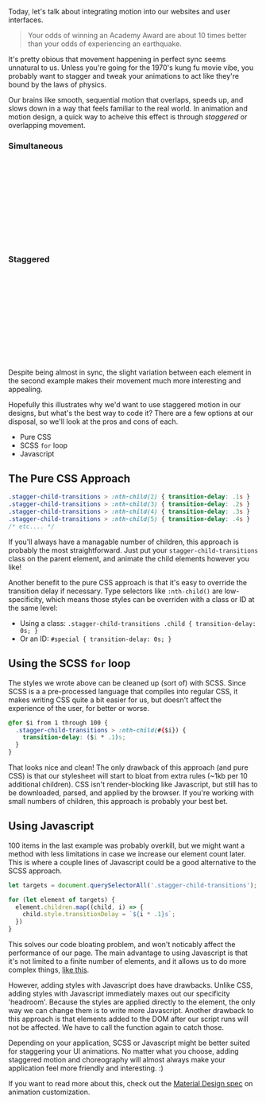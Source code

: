Today, let's talk about integrating motion into our websites and user interfaces.

> Your odds of winning an Academy Award are about 10 times better than your odds of experiencing an earthquake.

It's pretty obious that movement happening in perfect sync seems unnatural to us. Unless you're going for the 1970's kung fu movie vibe, you probably want to stagger and tweak your animations to act like they're bound by the laws of physics.

Our brains like smooth, sequential motion that overlaps, speeds up, and slows down in a way that feels familiar to the real world. In animation and motion design, a quick way to acheive this effect is through *staggered* or overlapping movement.

<style>
  @keyframes move {
    0% {
      transform: translate(0);
    }
    50% {
      transform: translateX(10rem);
    }
  }

  @-webkit-keyframes move {
    0% {
      transform: translate(0);
    }
    50% {
      transform: translateX(10rem);
    }
  }

  .example-wrapper {
    font-size: 1rem;
    position: relative;
    height: auto;
    width: 100%;
    margin-bottom: 2rem;
  }

  .example-wrapper .example-circle {
    width: 2rem;
    height: 2rem;
    border-radius: 50%;
    background: dodgerblue;
    background: var(--primary);
    -webkit-animation: move 4s ease-in-out alternate infinite running;
    animation: move 4s ease-in-out alternate infinite running;
  }

  .staggered>:nth-child(4),
  .staggered>:nth-child(2) {
    animation-delay: .2s;
  }

  .staggered>:nth-child(5),
  .staggered>:nth-child(1) {
    animation-delay: .4s;
  }
</style>

### Simultaneous

<div class="example-wrapper">
  <div class="example-circle"></div>
  <div class="example-circle"></div>
  <div class="example-circle"></div>
  <div class="example-circle"></div>
  <div class="example-circle"></div>
</div>

### Staggered

<div class="example-wrapper staggered">
  <div class="example-circle"></div>
  <div class="example-circle"></div>
  <div class="example-circle"></div>
  <div class="example-circle"></div>
  <div class="example-circle"></div>
</div>

Despite being almost in sync, the slight variation between each element in the second example makes their movement much more interesting and appealing.

Hopefully this illustrates why we'd want to use staggered motion in our designs, but what's the best way to code it? There are a few options at our disposal, so we'll look at the pros and cons of each.

- Pure CSS
- SCSS `for` loop
- Javascript

## The Pure CSS Approach
```css
.stagger-child-transitions > :nth-child(2) { transition-delay: .1s }
.stagger-child-transitions > :nth-child(3) { transition-delay: .2s }
.stagger-child-transitions > :nth-child(4) { transition-delay: .3s }
.stagger-child-transitions > :nth-child(5) { transition-delay: .4s }
/* etc.... */
```

If you'll always have a managable number of children, this approach is probably the most straightforward. Just put your `stagger-child-transitions` class on the parent element, and animate the child elements however you like!

Another benefit to the pure CSS approach is that it's easy to override the transition delay if necessary. Type selectors like `:nth-child()` are low-specificity, which means those styles can be overriden with a class or ID at the same level:
- Using a class: `.stagger-child-transitions .child { transition-delay: 0s; }`
- Or an ID: `#special { transition-delay: 0s; }`


## Using the SCSS `for` loop
The styles we wrote above can be cleaned up (sort of) with SCSS. Since SCSS is a a pre-processed language that compiles into regular CSS, it makes writing CSS quite a bit easier for us, but doesn't affect the experience of the user, for better or worse.

```css
@for $i from 1 through 100 {
  .stagger-child-transitions > :nth-child(#{$i}) {
    transition-delay: ($i * .1)s;
  }
}
```

That looks nice and clean!  The only drawback of this approach (and pure CSS) is that our stylesheet will start to bloat from extra rules (~1kb per 10 additional children). CSS isn't render-blocking like Javascript, but still has to be downloaded, parsed, and applied by the browser. If you're working with small numbers of children, this approach is probably your best bet.


## Using Javascript

100 items in the last example was probably overkill, but we might want a method with less limitations in case we increase our element count later. This is where a couple lines of Javascript could be a good alternative to the SCSS approach.

```javascript
let targets = document.querySelectorAll('.stagger-child-transitions');

for (let element of targets) {
  element.children.map((child, i) => {
    child.style.transitionDelay = `${i * .1}s`;
  })
}
```

This solves our code bloating problem, and won't noticably affect the performance of our page.  The main advantage to using Javascript is that it's not limited to a finite number of elements, and it allows us to do more complex things, [like this](https://codepen.io/bradeneast/pen/PooozNJ).

However, adding styles with Javascript does have drawbacks. Unlike CSS, adding styles with Javascript immediately maxes out our specificity 'headroom'. Because the styles are applied directly to the element, the only way we can change them is to write more Javascript. Another drawback to this approach is that elements added to the DOM after our script runs will not be affected. We have to call the function again to catch those.

Depending on your application, SCSS or Javascript might be better suited for staggering your UI animations. No matter what you choose, adding staggered motion and choreography will almost always make your application feel more friendly and interesting. :)

If you want to read more about this, check out the [Material Design spec](https://material.io/design/motion/customization.html#sequencing) on animation customization.